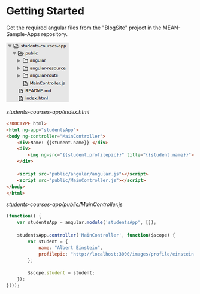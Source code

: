 # Getting Started

Got the required angular files from the "BlogSite" project in the MEAN-Sample-Apps repository.

![](_misc/project%20structure.png)

*students-courses-app/index.html*

```html
<!DOCTYPE html>
<html ng-app="studentsApp">
<body ng-controller="MainController">
	<div>Name: {{student.name}} </div>
	<div>
		<img ng-src="{{student.profilepic}}" title="{{student.name}}">
	</div>

	<script src="public/angular/angular.js"></script>
	<script src="public/MainController.js"></script>		
</body>
</html>
```

*students-courses-app/public/MainController.js*

```javascript
(function() {
	var studentsApp = angular.module('studentsApp', []);

	studentsApp.controller('MainController', function($scope) {
		var student = {
			name: "Albert Einstein",
			profilepic: "http://localhost:3000/images/profile/einstein.jpg"
		};

		$scope.student = student;
	});
}());
```
